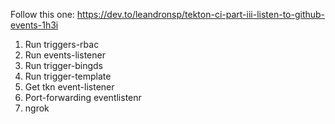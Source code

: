 Follow this one: 
https://dev.to/leandronsp/tekton-ci-part-iii-listen-to-github-events-1h3i

1. Run triggers-rbac
2. Run events-listener
3. Run trigger-bingds
4. Run trigger-template
5. Get tkn event-listener
6. Port-forwarding eventlistenr
7. ngrok